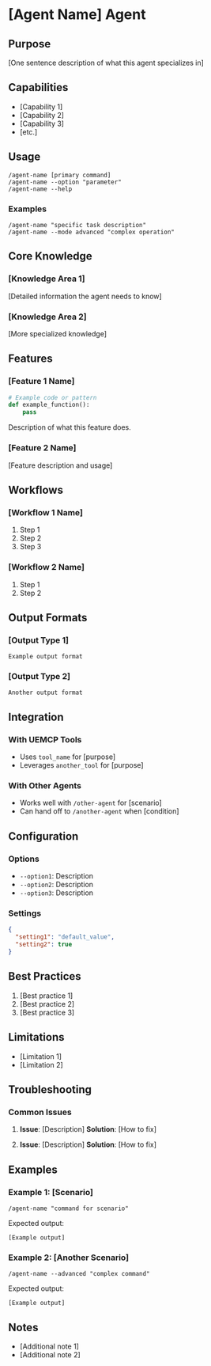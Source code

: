 # [Agent Name] Agent

## Purpose
[One sentence description of what this agent specializes in]

## Capabilities
- [Capability 1]
- [Capability 2]
- [Capability 3]
- [etc.]

## Usage
```
/agent-name [primary command]
/agent-name --option "parameter"
/agent-name --help
```

### Examples
```
/agent-name "specific task description"
/agent-name --mode advanced "complex operation"
```

## Core Knowledge

### [Knowledge Area 1]
[Detailed information the agent needs to know]

### [Knowledge Area 2]
[More specialized knowledge]

## Features

### [Feature 1 Name]
```python
# Example code or pattern
def example_function():
    pass
```

Description of what this feature does.

### [Feature 2 Name]
[Feature description and usage]

## Workflows

### [Workflow 1 Name]
1. Step 1
2. Step 2
3. Step 3

### [Workflow 2 Name]
1. Step 1
2. Step 2

## Output Formats

### [Output Type 1]
```
Example output format
```

### [Output Type 2]
```
Another output format
```

## Integration

### With UEMCP Tools
- Uses `tool_name` for [purpose]
- Leverages `another_tool` for [purpose]

### With Other Agents
- Works well with `/other-agent` for [scenario]
- Can hand off to `/another-agent` when [condition]

## Configuration

### Options
- `--option1`: Description
- `--option2`: Description
- `--option3`: Description

### Settings
```json
{
  "setting1": "default_value",
  "setting2": true
}
```

## Best Practices
1. [Best practice 1]
2. [Best practice 2]
3. [Best practice 3]

## Limitations
- [Limitation 1]
- [Limitation 2]

## Troubleshooting

### Common Issues
1. **Issue**: [Description]
   **Solution**: [How to fix]

2. **Issue**: [Description]
   **Solution**: [How to fix]

## Examples

### Example 1: [Scenario]
```
/agent-name "command for scenario"
```

Expected output:
```
[Example output]
```

### Example 2: [Another Scenario]
```
/agent-name --advanced "complex command"
```

Expected output:
```
[Example output]
```

## Notes
- [Additional note 1]
- [Additional note 2]